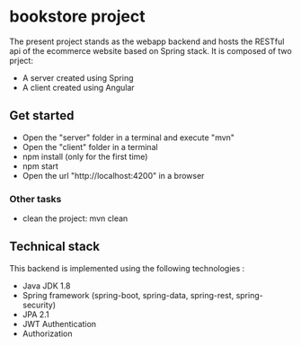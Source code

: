 # bookstore project

The present project stands as the webapp backend and hosts the RESTful api of the ecommerce website based on Spring stack. It is composed of two prject:

- A server created using Spring
- A client created using Angular

## Get started

- Open the "server" folder in a terminal and execute "mvn" 
- Open the "client" folder in a terminal
- npm install (only for the first time)
- npm start
- Open the url "http://localhost:4200" in a browser

### Other tasks

- clean the project: mvn clean

## Technical stack

This backend is implemented using the following technologies :

- Java JDK 1.8
- Spring framework (spring-boot, spring-data, spring-rest, spring-security)
- JPA 2.1
- JWT Authentication
- Authorization